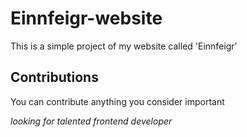 # Einnfeigr-website
This is a simple project of my website called 'Einnfeigr'

## Contributions
You can contribute anything you consider important

*looking for talented frontend developer*
